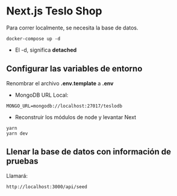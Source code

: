 # Next.js Teslo Shop
Para correr localmente, se necesita la base de datos.
```
docker-compose up -d
```

* El -d, significa __detached__

## Configurar las variables de entorno
Renombrar el archivo __.env.template__ a __.env__
* MongoDB URL Local:
```
MONGO_URL=mongodb://localhost:27017/teslodb
```

* Reconstruir los módulos de node y levantar Next
```
yarn
yarn dev
```

## Llenar la base de datos con información de pruebas
Llamará:
```
http://localhost:3000/api/seed
```